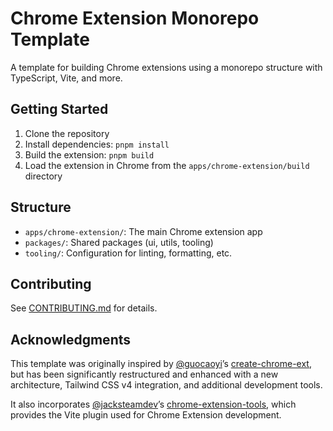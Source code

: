 # Chrome Extension Monorepo Template

A template for building Chrome extensions using a monorepo structure with TypeScript, Vite, and more.

## Getting Started

1. Clone the repository
2. Install dependencies: `pnpm install`
3. Build the extension: `pnpm build`
4. Load the extension in Chrome from the `apps/chrome-extension/build` directory

## Structure

- `apps/chrome-extension/`: The main Chrome extension app
- `packages/`: Shared packages (ui, utils, tooling)
- `tooling/`: Configuration for linting, formatting, etc.

## Contributing

See [CONTRIBUTING.md](CONTRIBUTING.md) for details.

## Acknowledgments

This template was originally inspired by [@guocaoyi](https://github.com/guocaoyi)’s [create-chrome-ext](https://github.com/guocaoyi/create-chrome-ext), but has been significantly restructured and enhanced with a new architecture, Tailwind CSS v4 integration, and additional development tools.

It also incorporates [@jacksteamdev](https://github.com/jacksteamdev)’s [chrome-extension-tools](https://github.com/crxjs/chrome-extension-tools), which provides the Vite plugin used for Chrome Extension development.
